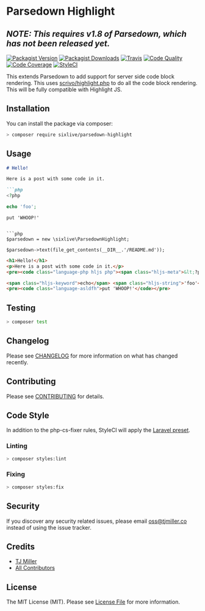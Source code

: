 # Parsedown Highlight

## *NOTE: This requires v1.8 of Parsedown, which has not been released yet.*

[![Packagist Version](https://img.shields.io/packagist/v/sixlive/parsedown-highlight.svg?style=flat-square)](https://packagist.org/packages/sixlive/parsedown-highlight)
[![Packagist Downloads](https://img.shields.io/packagist/dt/sixlive/parsedown-highlight.svg?style=flat-square)](https://packagist.org/packages/sixlive/parsedown-highlight)
[![Travis](https://img.shields.io/travis/sixlive/parsedown-highlight.svg?style=flat-square)](https://travis-ci.org/sixlive/parsedown-highlight)
[![Code Quality](https://img.shields.io/scrutinizer/g/sixlive/parsedown-highlight.svg?style=flat-square)](https://scrutinizer-ci.com/g/sixlive/parsedown-highlight/)
[![Code Coverage](https://img.shields.io/scrutinizer/coverage/g/sixlive/parsedown-highlight.svg?style=flat-square)](https://scrutinizer-ci.com/g/sixlive/parsedown-highlight/)
[![StyleCI](https://github.styleci.io/repos/156398051/shield)](https://github.styleci.io/repos/156398051)

This extends Parsedown to add support for server side code block rendering. This uses [scrivo/highlight.php](https://github.com/scrivo/highlight.php) to do all the code block rendering. This will be fully compatible with Highlight JS.

## Installation
You can install the package via composer:

```bash
> composer require sixlive/parsedown-highlight
```

## Usage

```md
# Hello!

Here is a post with some code in it.

```php
<?php

echo 'foo';
```

```asldfh
put 'WHOOP!'
```
```

```php
$parsedown = new \sixlive\ParsedownHighlight;

$parsedown->text(file_get_contents(__DIR__.'/README.md'));
```

```html
<h1>Hello!</h1>
<p>Here is a post with some code in it.</p>
<pre><code class="language-php hljs php"><span class="hljs-meta">&lt;?php</span>

<span class="hljs-keyword">echo</span> <span class="hljs-string">'foo'</span>;</code></pre>
<pre><code class="language-asldfh">put 'WHOOP!'</code></pre>
```

## Testing

``` bash
> composer test
```

## Changelog

Please see [CHANGELOG](CHANGELOG.md) for more information on what has changed recently.

## Contributing

Please see [CONTRIBUTING](CONTRIBUTING.md) for details.

## Code Style
In addition to the php-cs-fixer rules, StyleCI will apply the [Laravel preset](https://docs.styleci.io/presets#laravel).

### Linting
```bash
> composer styles:lint
```

### Fixing
```bash
> composer styles:fix
```

## Security

If you discover any security related issues, please email oss@tjmiller.co instead of using the issue tracker.

## Credits

- [TJ Miller](https://github.com/sixlive)
- [All Contributors](../../contributors)

## License

The MIT License (MIT). Please see [License File](LICENSE.md) for more information.
